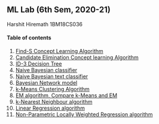 ## ML Lab (6th Sem, 2020-21)

Harshit Hiremath
1BM18CS036

#### Table of contents

1. [Find-S Concept Learning Algorithm](./Week1)
2. [Candidate Elimination Concept learning Algorithm](./Week2)
3. [ID-3 Decision Tree](./Week3)
4. [Naive Bayesian classifier](./Week4)
5. [Naive Bayesian text classifier](./Week5)
6. [Bayesian Network model](./Week6)
7. [k-Means Clustering Algorithm](./Week7)
8. [EM algorithm, Compare k-Means and EM](./Week8)
9. [k-Nearest Neighbour algorithm](./Week9)
10. [Linear Regression algorithm](./Week10)
11. [Non-Parametric Locally Weighted Regression algorithm](./Week11)
